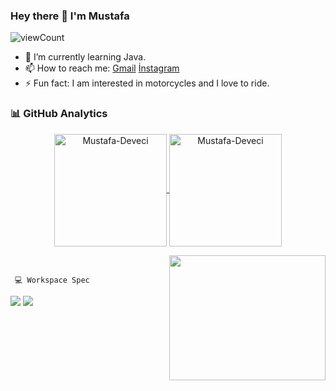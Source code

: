 ### Hey there 👋 I'm Mustafa

![viewCount](https://views.whatilearened.today/views/github/Mustafa-Deveci/Mustafa-Deveci.svg)
- 🌱 I’m currently learning Java.
- 📫 How to reach me: [Gmail](mailto:mstf.dvcii@gmail.com) [İnstagram](https://www.instagram.com/mstf_dvcii/)
- ⚡ Fun fact: I am interested in motorcycles and I love to ride.

### 📊 GitHub Analytics

<p align="center">
<a href="https://github.com/Mustafa-Deveci">
  <img height="180em" align="center" src="https://github-readme-stats.vercel.app/api?username=Mustafa-Deveci&show_icons=true&locale=en&theme=algolia&include_all_commits=true&count_private=true" alt="Mustafa-Deveci"/>
  <img height="180em" align="center" src="https://github-readme-stats.vercel.app/api/top-langs?username=Mustafa-Deveci&show_icons=true&locale=en&layout=compact&langs_count=8&theme=algolia" alt="Mustafa-Deveci"/>
</a>
</p>


<img align="right" src="https://media.giphy.com/media/3o7qE1YN7aBOFPRw8E/giphy.gif" width="250" height="200" />
<br/>

      
     💻 Workspace Spec
<img src="https://img.shields.io/badge/NVIDIA-GTX1650 Refresh-76B900?style=for-the-badge&logo=nvidia&logoColor=white"/>  <img src="https://img.shields.io/badge/%C4%B0NTEL-Core_i7_10750H-ED1C24?style=for-the-badge&logo=intel&logoColor=white"/> 
     
 
